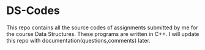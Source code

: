 DS-Codes
========

This repo contains all the source codes of assignments submitted by me for the course Data Structures. These programs are written in C++.
I will update this repo with documentation(questions,comments) later.
